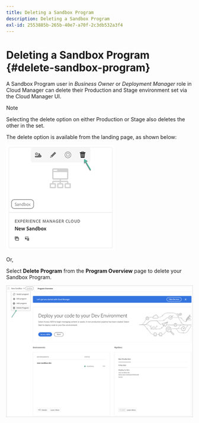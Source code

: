 ```yaml
---
title: Deleting a Sandbox Program 
description: Deleting a Sandbox Program
exl-id: 2553885b-265b-40e7-a70f-2c3db532a3f4
---
```

# Deleting a Sandbox Program {#delete-sandbox-program}

A Sandbox Program user in *Business Owner* or *Deployment Manager* role in Cloud Manager can delete their Production and Stage environment set via the Cloud Manager UI. 

>[!NOTE]
>Selecting the delete option on either Production or Stage also deletes the other in the set.

The delete option is available from the landing page, as shown below:

   ![](assets/delete-sandbox1.png)

Or,

Select **Delete Program** from the **Program Overview** page to delete your Sandbox Program.

   ![](assets/delete-sandbox2.png)
